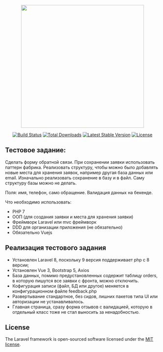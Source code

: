 <p align="center"><a href="https://laravel.com" target="_blank"><img src="https://raw.githubusercontent.com/laravel/art/master/logo-lockup/5%20SVG/2%20CMYK/1%20Full%20Color/laravel-logolockup-cmyk-red.svg" width="400"></a></p>

<p align="center">
<a href="https://travis-ci.org/laravel/framework"><img src="https://travis-ci.org/laravel/framework.svg" alt="Build Status"></a>
<a href="https://packagist.org/packages/laravel/framework"><img src="https://img.shields.io/packagist/dt/laravel/framework" alt="Total Downloads"></a>
<a href="https://packagist.org/packages/laravel/framework"><img src="https://img.shields.io/packagist/v/laravel/framework" alt="Latest Stable Version"></a>
<a href="https://packagist.org/packages/laravel/framework"><img src="https://img.shields.io/packagist/l/laravel/framework" alt="License"></a>
</p>

## Тестовое задание:

Сделать форму обратной связи.
При сохранении заявки использовать паттерн фабрика.
Реализовать структуру, чтобы можно было добавлять новые места для хранения заявок, например другая база данных или email.
Изначально реализовать сохранение в базу и в файл. Саму структуру базы можно не делать.

Поля: имя, телефон, само обращение. Валидация данных на бекенде.

Что необходимо использовать:
- PHP 7
- ООП (для создания заявки и места для хранения заявки)
- Фреймворк Laravel или mvc фреймворк
- DDD для организации приложения (не обязательно)
- Обязательно Vuejs

## Реализация тестового задания

- Установлен Laravel 8, поскольку 9 версия поддерживает php с 8 версии;
- Установлен Vue 3, Bootstrap 5, Axios
- База данных, помимо предустановленных содержит таблицу orders, в которую пишутся все заявки с фронта, можно отключить.
- Кофигурация записи (файл, БД или другое) меняется в конфигурационном файле feedback.php
- Развертывание стандартное, без сидов, лишних пакетов типа UI или авторизации не устанавливалось.
- Главная страница, сразу форма отзывов с валидацией, которую в отдельный класс тоже не стал выносить за ненадобностью.

## License

The Laravel framework is open-sourced software licensed under the [MIT license](https://opensource.org/licenses/MIT).
